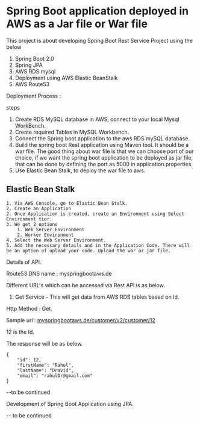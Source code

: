 # Spring Boot application deployed in AWS as a Jar file or War file

This project is about developing Spring Boot Rest Service Project using the below

1. Spring Boot 2.0
2. Spring JPA
3. AWS RDS mysql
4. Deployment using AWS Elastic BeanStalk
5. AWS Route53


Deployment Process :
 
steps 

1. Create RDS MySQL database in AWS, connect to your local Mysql WorkBench.
2. Create required Tables in MySQL Workbench. 
3. Connect the Spring boot application to the aws RDS mySQL database.
4. Build the spring boot Rest application using Maven tool. It should be a war file. The good thing about war file is that 
we can choose port of our choice, if we want the spring boot application to be deployed as jar file, that can be done by defining
the port as 5000 in application.properties.
5. Use Elastic Bean Stalk, to deploy the war file to aws.

## Elastic Bean Stalk

    1. Via AWS Console, go to Elastic Bean Stalk.
    2. Create an Application
    2. Once Application is created, create an Environment using Select Environment tier.
    3. We get 2 options
        1. Web Server Environment
        2. Worker Environment
    4. Select the Web Server Environment.
    5. Add the necessary details and in the Application Code. There will be an option of upload your code. Upload the war or jar file.
    
Details of API.

Route53 DNS name : myspringbootaws.de

Different URL's which can be accessed via Rest API is as below.

1. Get Service - This will get data from AWS RDS tables based on Id.

Http Method : Get.

Sample url : 
[myspringbootaws.de/customer/v2/customer/12](myspringbootaws.de/customer/v2/customer/12)

12 is the Id.


The response will be as below.

    {
        "id": 12,
        "firstName": "Rahul",
        "lastName": "Dravid",
        "email": "rahulDr@gmail.com"
    }

--to be continued 



Development of Spring Boot Application using JPA.

-- to be continued
